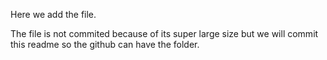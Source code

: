 Here we add the file.

The file is not commited because of its super large size but we will commit this readme so the github can have the folder.